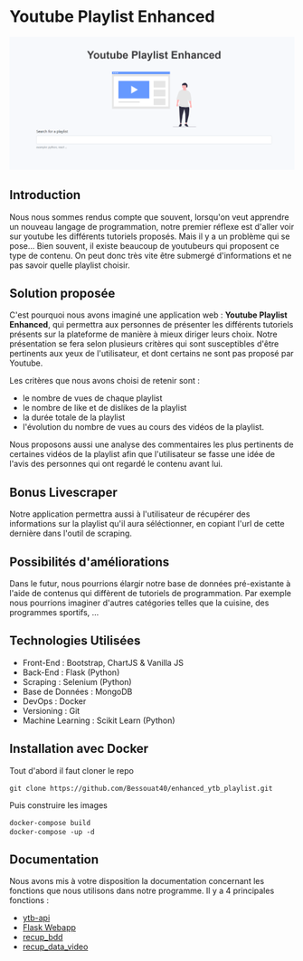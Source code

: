 # Youtube Playlist Enhanced

![screenshot](https://github.com/Bessouat40/enhanced_ytb_playlist/blob/main/doc/readme_img.PNG?raw=true)

## Introduction

Nous nous sommes rendus compte que souvent, lorsqu'on veut apprendre un nouveau langage de programmation, notre premier réflexe est d'aller voir sur youtube les différents tutoriels proposés.
Mais il y a un problème qui se pose... Bien souvent, il existe beaucoup de youtubeurs qui proposent ce type de contenu. On peut donc très vite être submergé d'informations et ne pas savoir quelle playlist choisir.

## Solution proposée

C'est pourquoi nous avons imaginé une application web : **Youtube Playlist Enhanced**, qui permettra aux personnes de présenter les différents tutoriels présents sur la plateforme de manière à mieux diriger leurs choix.
Notre présentation se fera selon plusieurs critères qui sont susceptibles d'être pertinents aux yeux de l'utilisateur, et dont certains ne sont pas proposé par Youtube. 

Les critères que nous avons choisi de retenir sont :
- le nombre de vues de chaque playlist
- le nombre de like et de dislikes de la playlist
- la durée totale de la playlist
- l'évolution du nombre de vues au cours des vidéos de la playlist.

Nous proposons aussi une analyse des commentaires les plus pertinents de certaines vidéos de la playlist afin que l'utilisateur se fasse une idée de l'avis des personnes qui ont regardé le contenu avant lui.

## Bonus Livescraper

Notre application permettra aussi à l'utilisateur de récupérer des informations sur la playlist qu'il aura séléctionner, en copiant l'url de cette dernière dans l'outil de scraping.

## Possibilités d'améliorations
 
Dans le futur, nous pourrions élargir notre base de données pré-existante à l'aide de contenus qui diffèrent de tutoriels de programmation. 
Par exemple nous pourrions imaginer d'autres catégories telles que la cuisine, des programmes sportifs, ...

## Technologies Utilisées

 - Front-End : Bootstrap, ChartJS & Vanilla JS
 - Back-End : Flask (Python)
 - Scraping : Selenium (Python)
 - Base de Données : MongoDB
 - DevOps : Docker 
 - Versioning : Git
 - Machine Learning : Scikit Learn (Python)

## Installation avec Docker

Tout d'abord il faut cloner le repo

``` 
git clone https://github.com/Bessouat40/enhanced_ytb_playlist.git 
```
Puis construire les images 

```
docker-compose build
docker-compose -up -d
```

## Documentation

Nous avons mis à votre disposition la documentation concernant les fonctions que nous utilisons dans notre programme.
Il y a 4 principales fonctions :

- [ytb-api](https://github.com/Bessouat40/enhanced_ytb_playlist/tree/main/doc/doc_API_ytb.md)
- [Flask Webapp](https://github.com/Bessouat40/enhanced_ytb_playlist/tree/main/doc/doc_appli_flask.md)
- [recup_bdd](https://github.com/Bessouat40/enhanced_ytb_playlist/tree/main/doc/doc_recup_bdd.md)
- [recup_data_video](https://github.com/Bessouat40/enhanced_ytb_playlist/tree/main/doc/doc_recup_data_video.md)

